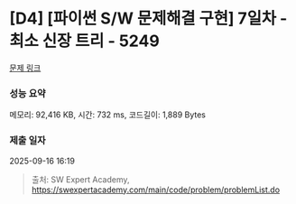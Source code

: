 # [D4] [파이썬 S/W 문제해결 구현] 7일차 - 최소 신장 트리 - 5249 

[문제 링크](https://swexpertacademy.com/main/code/problem/problemDetail.do?contestProbId=AWUS26fKIucDFAVT) 

### 성능 요약

메모리: 92,416 KB, 시간: 732 ms, 코드길이: 1,889 Bytes

### 제출 일자

2025-09-16 16:19



> 출처: SW Expert Academy, https://swexpertacademy.com/main/code/problem/problemList.do